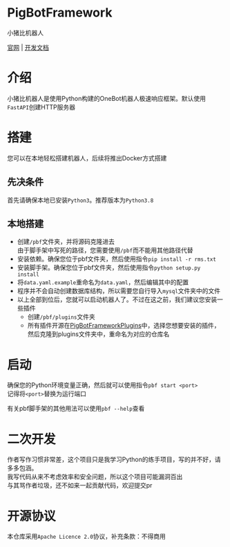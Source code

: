 # PigBotFramework
小猪比机器人

[官网](https://qb.xzy.center) | [开发文档](https://docsqqbot.xzy.center)

# 介绍
小猪比机器人是使用Python构建的OneBot机器人极速响应框架。默认使用`FastAPI`创建HTTP服务器

# 搭建
您可以在本地轻松搭建机器人，后续将推出Docker方式搭建  

## 先决条件
首先请确保本地已安装`Python3`。推荐版本为`Python3.8`

## 本地搭建
- 创建`/pbf`文件夹，并将源码克隆进去  
  由于脚手架中写死的路径，您需要使用`/pbf`而不能用其他路径代替
- 安装依赖。确保您位于pbf文件夹，然后使用指令`pip install -r rms.txt`
- 安装脚手架。确保您位于pbf文件夹，然后使用指令`python setup.py install`
- 将`data.yaml.example`重命名为`data.yaml`，然后编辑其中的配置
- 程序并不会自动创建数据库结构，所以需要您自行导入`mysql`文件夹中的文件
- 以上全部到位后，您就可以启动机器人了。不过在这之前，我们建议您安装一些插件
  - 创建`/pbf/plugins`文件夹
  - 所有插件开源在[PigBotFrameworkPlugins](https://github.com/PigBotFrameworkPlugins)中，选择您想要安装的插件，然后克隆到plugins文件夹中，重命名为对应的仓库名

# 启动
确保您的Python环境变量正确，然后就可以使用指令`pbf start <port>`  
记得将`<port>`替换为运行端口  
  
有关pbf脚手架的其他用法可以使用`pbf --help`查看

# 二次开发
作者写作习惯非常差，这个项目只是我学习Python的练手项目，写的并不好，请多多包涵。  
我写代码从来不考虑效率和安全问题，所以这个项目可能漏洞百出  
与其骂作者垃圾，还不如来一起贡献代码，欢迎提交pr  

# 开源协议
本仓库采用`Apache Licence 2.0`协议，补充条款：不得商用